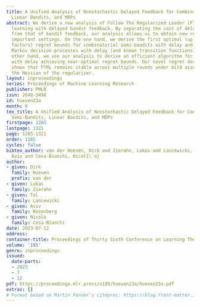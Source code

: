 ```yaml
---
title: A Unified Analysis of Nonstochastic Delayed Feedback for Combinatorial Semi-Bandits,
  Linear Bandits, and MDPs
abstract: We derive a new analysis of Follow The Regularized Leader (FTRL) for online
  learning with delayed bandit feedback. By separating the cost of delayed feedback
  from that of bandit feedback, our analysis allows us to obtain new results in three
  important settings. On the one hand, we derive the first optimal (up to logarithmic
  factors) regret bounds for combinatorial semi-bandits with delay and adversarial
  Markov decision processes with delay (and known transition functions).   On the
  other hand, we use our analysis to derive an efficient algorithm for linear bandits
  with delay achieving near-optimal regret bounds. Our novel regret decomposition
  shows that FTRL remains stable across multiple rounds under mild assumptions on
  the Hessian of the regularizer.
layout: inproceedings
series: Proceedings of Machine Learning Research
publisher: PMLR
issn: 2640-3498
id: hoeven23a
month: 0
tex_title: A Unified Analysis of Nonstochastic Delayed Feedback for Combinatorial
  Semi-Bandits, Linear Bandits, and MDPs
firstpage: 1285
lastpage: 1321
page: 1285-1321
order: 1285
cycles: false
bibtex_author: van der Hoeven, Dirk and Zierahn, Lukas and Lancewicki, Tal and Rosenberg,
  Aviv and Cesa-Bianchi, Nicol{\`o}
author:
- given: Dirk
  family: Hoeven
  prefix: van der
- given: Lukas
  family: Zierahn
- given: Tal
  family: Lancewicki
- given: Aviv
  family: Rosenberg
- given: Nicolò
  family: Cesa-Bianchi
date: 2023-07-12
address: 
container-title: Proceedings of Thirty Sixth Conference on Learning Theory
volume: '195'
genre: inproceedings
issued:
  date-parts:
  - 2023
  - 7
  - 12
pdf: https://proceedings.mlr.press/v195/hoeven23a/hoeven23a.pdf
extras: []
# Format based on Martin Fenner's citeproc: https://blog.front-matter.io/posts/citeproc-yaml-for-bibliographies/
---
```

